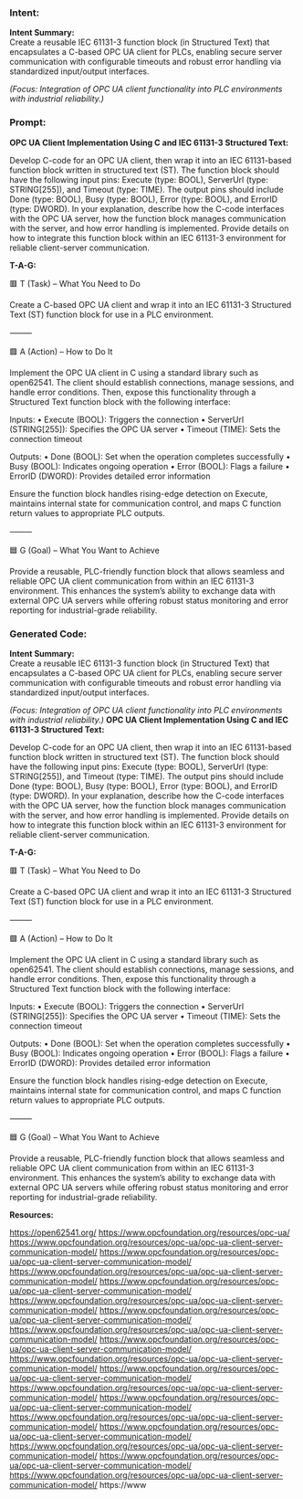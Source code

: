 ### Intent:
**Intent Summary:**  
Create a reusable IEC 61131-3 function block (in Structured Text) that encapsulates a C-based OPC UA client for PLCs, enabling secure server communication with configurable timeouts and robust error handling via standardized input/output interfaces.  

*(Focus: Integration of OPC UA client functionality into PLC environments with industrial reliability.)*

### Prompt:
**OPC UA Client Implementation Using C and IEC 61131-3 Structured Text:**

Develop C-code for an OPC UA client, then wrap it into an IEC 61131-based function block written in structured text (ST). The function block should have the following input pins: Execute (type: BOOL), ServerUrl (type: STRING[255]), and Timeout (type: TIME). The output pins should include Done (type: BOOL), Busy (type: BOOL), Error (type: BOOL), and ErrorID (type: DWORD). In your explanation, describe how the C-code interfaces with the OPC UA server, how the function block manages communication with the server, and how error handling is implemented. Provide details on how to integrate this function block within an IEC 61131-3 environment for reliable client-server communication.

**T-A-G:**

🟥 T (Task) – What You Need to Do

Create a C-based OPC UA client and wrap it into an IEC 61131-3 Structured Text (ST) function block for use in a PLC environment.

⸻

🟩 A (Action) – How to Do It

Implement the OPC UA client in C using a standard library such as open62541. The client should establish connections, manage sessions, and handle error conditions. Then, expose this functionality through a Structured Text function block with the following interface:

Inputs:
	•	Execute (BOOL): Triggers the connection
	•	ServerUrl (STRING[255]): Specifies the OPC UA server
	•	Timeout (TIME): Sets the connection timeout

Outputs:
	•	Done (BOOL): Set when the operation completes successfully
	•	Busy (BOOL): Indicates ongoing operation
	•	Error (BOOL): Flags a failure
	•	ErrorID (DWORD): Provides detailed error information

Ensure the function block handles rising-edge detection on Execute, maintains internal state for communication control, and maps C function return values to appropriate PLC outputs.

⸻

🟦 G (Goal) – What You Want to Achieve

Provide a reusable, PLC-friendly function block that allows seamless and reliable OPC UA client communication from within an IEC 61131-3 environment. This enhances the system’s ability to exchange data with external OPC UA servers while offering robust status monitoring and error reporting for industrial-grade reliability.

### Generated Code:
**Intent Summary:**  
Create a reusable IEC 61131-3 function block (in Structured Text) that encapsulates a C-based OPC UA client for PLCs, enabling secure server communication with configurable timeouts and robust error handling via standardized input/output interfaces.  

*(Focus: Integration of OPC UA client functionality into PLC environments with industrial reliability.)*
**OPC UA Client Implementation Using C and IEC 61131-3 Structured Text:**

Develop C-code for an OPC UA client, then wrap it into an IEC 61131-based function block written in structured text (ST). The function block should have the following input pins: Execute (type: BOOL), ServerUrl (type: STRING[255]), and Timeout (type: TIME). The output pins should include Done (type: BOOL), Busy (type: BOOL), Error (type: BOOL), and ErrorID (type: DWORD). In your explanation, describe how the C-code interfaces with the OPC UA server, how the function block manages communication with the server, and how error handling is implemented. Provide details on how to integrate this function block within an IEC 61131-3 environment for reliable client-server communication.

**T-A-G:**

🟥 T (Task) – What You Need to Do

Create a C-based OPC UA client and wrap it into an IEC 61131-3 Structured Text (ST) function block for use in a PLC environment.

⸻

🟩 A (Action) – How to Do It

Implement the OPC UA client in C using a standard library such as open62541. The client should establish connections, manage sessions, and handle error conditions. Then, expose this functionality through a Structured Text function block with the following interface:

Inputs:
	•	Execute (BOOL): Triggers the connection
	•	ServerUrl (STRING[255]): Specifies the OPC UA server
	•	Timeout (TIME): Sets the connection timeout

Outputs:
	•	Done (BOOL): Set when the operation completes successfully
	•	Busy (BOOL): Indicates ongoing operation
	•	Error (BOOL): Flags a failure
	•	ErrorID (DWORD): Provides detailed error information

Ensure the function block handles rising-edge detection on Execute, maintains internal state for communication control, and maps C function return values to appropriate PLC outputs.

⸻

🟦 G (Goal) – What You Want to Achieve

Provide a reusable, PLC-friendly function block that allows seamless and reliable OPC UA client communication from within an IEC 61131-3 environment. This enhances the system’s ability to exchange data with external OPC UA servers while offering robust status monitoring and error reporting for industrial-grade reliability.

**Resources:**

https://open62541.org/
https://www.opcfoundation.org/resources/opc-ua/
https://www.opcfoundation.org/resources/opc-ua/opc-ua-client-server-communication-model/
https://www.opcfoundation.org/resources/opc-ua/opc-ua-client-server-communication-model/
https://www.opcfoundation.org/resources/opc-ua/opc-ua-client-server-communication-model/
https://www.opcfoundation.org/resources/opc-ua/opc-ua-client-server-communication-model/
https://www.opcfoundation.org/resources/opc-ua/opc-ua-client-server-communication-model/
https://www.opcfoundation.org/resources/opc-ua/opc-ua-client-server-communication-model/
https://www.opcfoundation.org/resources/opc-ua/opc-ua-client-server-communication-model/
https://www.opcfoundation.org/resources/opc-ua/opc-ua-client-server-communication-model/
https://www.opcfoundation.org/resources/opc-ua/opc-ua-client-server-communication-model/
https://www.opcfoundation.org/resources/opc-ua/opc-ua-client-server-communication-model/
https://www.opcfoundation.org/resources/opc-ua/opc-ua-client-server-communication-model/
https://www.opcfoundation.org/resources/opc-ua/opc-ua-client-server-communication-model/
https://www.opcfoundation.org/resources/opc-ua/opc-ua-client-server-communication-model/
https://www.opcfoundation.org/resources/opc-ua/opc-ua-client-server-communication-model/
https://www.opcfoundation.org/resources/opc-ua/opc-ua-client-server-communication-model/
https://www.opcfoundation.org/resources/opc-ua/opc-ua-client-server-communication-model/
https://www.opcfoundation.org/resources/opc-ua/opc-ua-client-server-communication-model/
https://www
